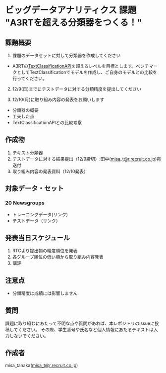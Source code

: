 # ビッグデータアナリティクス 課題 "A3RTを超える分類器をつくる！"
## 課題概要

1. 課題のデータセットに対して分類器を作成してください
- A3RTの[TextClassificationAPI](https://a3rt.recruit-tech.co.jp/product/textClassificationAPI/)を超えるレベルを目標とします。ベンチマークとしてTextClassificationでモデルを作成し、ご自身のモデルとの比較を行ってください。
   
2. 12/9(日)までにテストデータに対する分類精度を提出してください

3. 12/10(月)に取り組み内容の発表をお願いします
- 分類器の概要
- 工夫した点
- TextClassificationAPIとの比較考察

## 作成物
1. テキスト分類器
2. テストデータに対する結果提出（12/9締切）:田中(misa_t@r.recruit.co.jp)宛送付
3. 取り組み内容の発表資料（12/10発表）

## 対象データ・セット
### 20 Newsgroups 
- トレーニングデータ(リンク)
- テストデータ（リンク）

## 発表当日スケジュール
1. RTCより提出物の精度順位を発表
2. 各グループ順位の低い順から取り組み内容発表 
3. 講評


## 注意点
- 分類精度は成績には影響しません


## 質問

課題に取り組むにあたって不明な点や質問があれば、本レポジトリのissueに投稿してください。
その際、学生番号や氏名など個人情報にあたるテキストは入力しないでください。

## 作成者
misa_tanaka(misa_t@r.recruit.co.jp)
